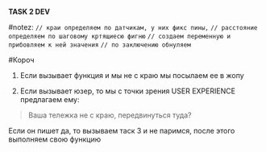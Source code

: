 **TASK 2 DEV**

#notez:
``// краи определяем по датчикам, у них фикс пины,``
``// расстояние определяем по шаговому кртящиесю фигню``
``// создаем переменную и прибовляем к ней значения``
``// по заключению обнуляем``

#Короч
1. Если вызывает функция и мы не с краю мы посылаем ее в жопу

2. Если вызывает юзер, то мы с точки зрения USER EXPERIENCЕ предлагаем ему:
>Ваша тележка не с краю, передвинуться туда? 

Если он пишет да, то вызываем таск 3 и не паримся,
после этого выполняем свою функцию
